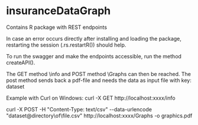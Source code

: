 # insuranceDataGraph
Contains R package with REST endpoints

In case an error occurs directly after installing and loading the package, restarting the session (.rs.restartR()) should help.

To run the swagger and make the endpoints accessible, run the method createAPI().

The GET method \info and POST method \Graphs can then be reached.
The post method sends back a pdf-file and needs the data as input file with key: dataset

Example with Curl on Windows:
curl -X GET http://localhost:xxxx/info

curl -X POST -H "Content-Type: text/csv" --data-urlencode "dataset@directory\of\file.csv" http://localhost:xxxx/Graphs -o graphics.pdf
